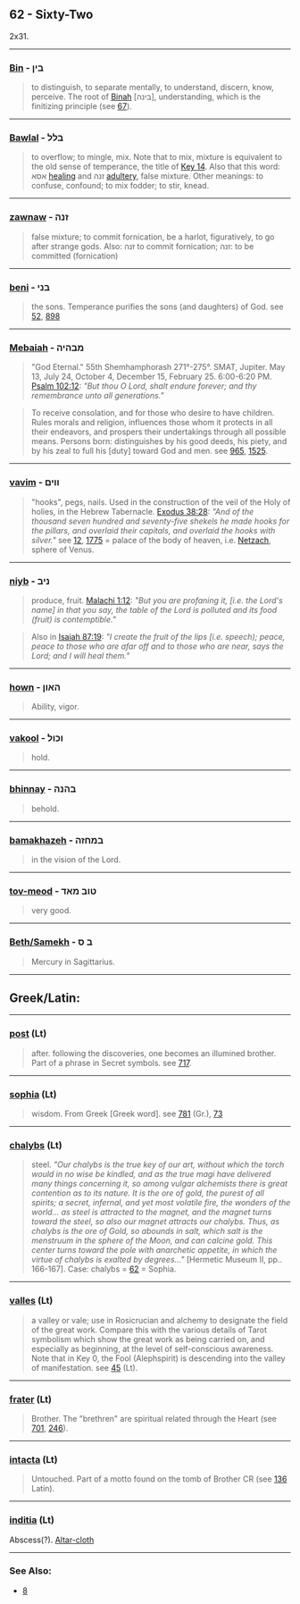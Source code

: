 ## 62 - Sixty-Two
2x31.

---

### [Bin](/keys/BIN) - בין
> to distinguish, to separate mentally, to understand, discern, know, perceive. The root of [Binah](/keys/BINH) [בינה], understanding, which is the finitizing principle (see [67](67)).

---

### [Bawlal](/keys/BLL) - בלל
> to overflow; to mingle, mix. Note that to mix, mixture is equivalent to the old sense of temperance, the title of [Key 14](14). Also that this word: אסא [healing](/keys/ASA) and זנה [adultery](/keys/ZNH), false mixture. Other meanings: to confuse, confound; to mix fodder; to stir, knead.

---

### [zawnaw](/keys/ZNH) - זנה
> false mixture; to commit fornication, be a harlot, figuratively, to go after strange gods. Also: זנה to commit fornication; זנה: to be committed (fornication)

---

### [beni](/keys/BNI) - בני
> the sons. Temperance purifies the sons (and daughters) of God. see [52](52), [898](898)

---

### [Mebaiah](/keys/MBHIH) - מבהיה
> "God Eternal." 55th Shemhamphorash 271°-275°. SMAT, Jupiter. May 13, July 24, October 4, December 15, February 25. 6:00-6:20 PM. [Psalm 102:12](http://biblehub.com/psalms/102-12.htm): *"But thou O Lord, shalt endure forever; and thy remembrance unto all generations."*

> To receive consolation, and for those who desire to have children. Rules morals and religion, influences those whom it protects in all their endeavors, and prospers their undertakings through all possible means. Persons born: distinguishes by his good deeds, his piety, and by his zeal to full his [duty] toward God and men. see [965](965), [1525](1525).

---

### [vavim](/keys/VVIM) - ווים
> "hooks", pegs, nails. Used in the construction of the veil of the Holy of holies, in the Hebrew Tabernacle. [Exodus 38:28](http://biblehub.com/exodus/38-28.htm): *"And of the thousand seven hundred and seventy-five shekels he made hooks for the pillars, and overlaid their capitals, and overlaid the hooks with silver."* see [12](12), [1775](1775) = palace of the body of heaven, i.e. [Netzach](/keys/NTzCh), sphere of Venus.

---

### [niyb](/keys/NIB) - ניב
> produce, fruit. [Malachi 1:12](http://biblehub.com/malachi/1-12.htm): *"But you are profaning it, [i.e. the Lord's name] in that you say, the table of the Lord is polluted and its food (fruit) is contemptible."*

> Also in [Isaiah 87:19](http://biblehub.com/isaiah/87-19.htm): *"I create the fruit of the lips [i.e. speech); peace, peace to those who are afar off and to those who are near, says the Lord; and I will heal them."*

---

### [hown](/keys/HAVN) - האון
> Ability, vigor.

---

### [vakool](/keys/VKVL) - וכול
> hold.

---

### [bhinnay](/keys/BHNH) - בהנה
> behold.

---

### [bamakhazeh](/keys/BMChZH) - במחזה
> in the vision of the Lord.

---

### [tov-meod](/keys/TVB.MAD) - טוב מאד
> very good.

---

### [Beth/Samekh](/keys/B.S) - ב ס
> Mercury in Sagittarius.

---

## Greek/Latin:

---

### [post](/latin?word=post) (Lt)
> after. following the discoveries, one becomes an illumined brother. Part of a phrase in Secret symbols. see [717](717).

---

### [sophia](/latin?word=sophia) (Lt)
> wisdom. From Greek [Greek word]. see [781](781) (Gr.), [73](73)

---

### [chalybs](/latin?word=chalybs) (Lt)
> steel. *"Our chalybs is the true key of our art, without which the torch would in no wise be kindled, and as the true magi have delivered many things concerning it, so among vulgar alchemists there is great contention as to its nature. It is the ore of gold, the purest of all spirits; a secret, infernal, and yet most volatile fire, the wonders of the world... as steel is attracted to the magnet, and the magnet turns toward the steel, so also our magnet attracts our chalybs. Thus, as chalybs is the ore of Gold, so abounds in salt, which salt is the menstruum in the sphere of the Moon, and can calcine gold. This center turns toward the pole with anarchetic appetite, in which the virtue of chalybs is exalted by degrees..."* [Hermetic Museum II, pp.. 166-167]. Case: chalybs = [62](62) = Sophia.

---

### [valles](/latin?word=valles) (Lt)
> a valley or vale; use in Rosicrucian and alchemy to designate the field of the great work. Compare this with the various details of Tarot symbolism which show the great work as being carried on, and especially as beginning, at the level of self-conscious awareness. Note that in Key 0, the Fool (Alephspirit) is descending into the valley of manifestation. see [45](45) (Lt).

---

### [frater](/latin?word=frater) (Lt)
> Brother. The "brethren" are spiritual related through the Heart (see [701](701), [246](246)).

---

### [intacta](/latin?word=intacta) (Lt)
> Untouched. Part of a motto found on the tomb of Brother CR (see [136](136) Latin).

---

### [inditia](/latin?word=inditia) (Lt)
Abscess(?). [Altar-cloth](https://en.wikipedia.org/wiki/Altar_cloth)

---

### See Also:

- [8](8)

